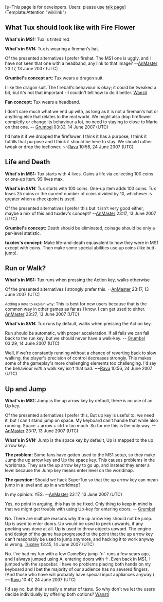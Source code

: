 [s=This page is for developers. Users: please use [talk page](Talk:Long_Term_Issues "wikilink")](Template:Attention "wikilink")

What Tux should look like with Fire Flower
------------------------------------------

**What's in MS1:** Tux is tinted red.

**What's in SVN:** Tux is wearing a fireman's hat.

  
Of the presented alternatives I prefer firehat. The MS1 one is uggly, and I have not seen that one with a headband, any link to that image? --[AnMaster](User:AnMaster "wikilink") 23:17, 13 June 2007 (UTC)

**Grumbel's concept art:** Tux wears a dragon suit.

  
I like the dragon suit. The fireball's behaviour is okay; it could be tweaked a bit, but it's not that important - I couldn't tell how to do it better. [Wansti](User:Wansti "wikilink")

**Fan concept:** Tux wears a headband.

  
I don't care much what we end up with, as long as it is not a fireman's hat or anything else that relates to the real world. We might also drop fireflower completly or change its behaviour a lot, no need to staying to close to Mario on that one. -- [Grumbel](User:Grumbel "wikilink") 03:33, 14 June 2007 (UTC)

  
I'd hate it if we dropped the fireflower. I think it has a purpose, I think it fulfills that purpose and I think it should be here to stay. We should rather tweak or drop the iceflower. ~~[Ravu](User:RavuAlHemio "wikilink") 10:56, 24 June 2007 (UTC)

Life and Death
--------------

**What's in MS1:** Tux starts with 4 lives. Gains a life via collecting 100 coins or one-up item. 99 lives max.

**What's in SVN:** Tux starts with 100 coins. One-up item adds 100 coins. Tux loses 25 coins or the current number of coins divided by 10, whichever is greater when a checkpoint is used.

  
Of the presented alternatives I prefer this but it isn't very good either, maybe a mix of this and tuxdev's concept? --[AnMaster](User:AnMaster "wikilink") 23:17, 13 June 2007 (UTC)

**Grumbel's concept:** Death should be eliminated, coinage should be only a per-level statistic.

**tuxdev's concept:** Make life-and-death equavalent to how they were in MS1 except with coins. Then make some special abilities use up coins (like butt-jump).

Run or Walk?
------------

**What's in MS1:** Tux runs when pressing the Action key, walks otherwise

  
Of the presented alternatives I strongly prefer this. --[AnMaster](User:AnMaster "wikilink") 23:17, 13 June 2007 (UTC)

  
<small>Adding a note to explain why:</small> This is best for new users because that is the common way in other games as far as I know. I can get used to either. --[AnMaster](User:AnMaster "wikilink") 23:27, 13 June 2007 (UTC)

**What's in SVN:** Tux runs by default, walks when pressing the Action key.

  
Run should be automatic, with proper acceleration. If all fails we can fall back to the run key, but we should never have a walk-key. -- [Grumbel](User:Grumbel "wikilink") 03:29, 14 June 2007 (UTC)

  
Well, if we're constantly running without a chance of reverting back to slow walking, the player's precision of control decreases strongly. This makes some of the gameplay's more challenging elements too challenging. I'd say the behaviour *with* a walk key isn't that bad. ~~[Ravu](User:RavuAlHemio "wikilink") 10:56, 24 June 2007 (UTC)

Up and Jump
-----------

**What's in MS1:** Jump is the up arrow key by default, there is no use of an Up key.

  
Of the presented alternatives I prefer this. But up key is useful to, we need it, but I can't stand jump on space. My keyboard can't handle that while also running. Space + arrow + ctrl = too much. So for me this is the only way. --[AnMaster](User:AnMaster "wikilink") 23:17, 13 June 2007 (UTC)

**What's in SVN:** Jump is the space key by default, Up is mapped to the up arrow key.

**The problem:** Some fans have gotten used to the MS1 setup, so they make Jump the up arrow key and Up the space key. This causes problems in the worldmap. They use the up arrow key to go up, and instead they enter a level because the Jump key means enter level on the worldmap.

**The question:** Should we hack SuperTux so that the up arrow key can mean jump in a level and up in a worldmap?

  
In my opinion: YES. --[AnMaster](User:AnMaster "wikilink") 23:17, 13 June 2007 (UTC)

<!-- -->

  
Yes, no point in arguing, this has to be fixed. Only thing to keep in mind is that we might get trouble with using Up-key for entering doors. -- [Grumbel](User:Grumbel "wikilink")

<!-- -->

  
No. There are multiple reasons why the up arrow key should not be jump. Up is used to enter doors. Up would be used to peek upwards, if any peeking was done at all. Up is used to throw objects upward. The engine and design of the game has progressed to the point that the up arrow key can't reasonably be used to jump anymore, and hacking it to work anyway is wrong. [Tuxdev](User:Tuxdev "wikilink") 13:45, 14 June 2007 (UTC)

<!-- -->

  
No. I've had my fun with a few GameBoy jump-'n'-runs a few years ago, and I always jumped using A, entering doors with ↑. Even back in MS1, I jumped with the spacebar. I have no problems placing both hands on my keyboard and I bet the majority of our audience has no severed fingers. (And those who have will probably have special input appliances anyway.) ~~[Ravu](User:RavuAlHemio "wikilink") 10:47, 24 June 2007 (UTC)

<!-- -->

  
I'd say no, but that is really a matter of taste. So why don't we let the users decide individually by offering both options? [Wansti](User:Wansti "wikilink")
